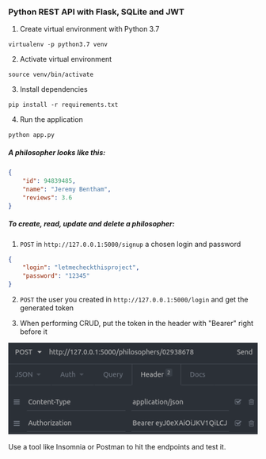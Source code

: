 ### Python REST API with Flask, SQLite and JWT

1. Create virtual environment with Python 3.7

```
virtualenv -p python3.7 venv
```

2. Activate virtual environment

```
source venv/bin/activate
```

3. Install dependencies

```
pip install -r requirements.txt
```

4. Run the application

```
python app.py
```

##### A philosopher looks like this:

```json
{
    "id": 94839485,
    "name": "Jeremy Bentham",
    "reviews": 3.6
}
```

##### To create, read, update and delete a philosopher:

1. `POST` in `http://127.0.0.1:5000/signup` a chosen login and password

```json
{
	"login": "letmecheckthisproject",
	"password": "12345"
}
```

2. `POST` the user you created in `http://127.0.0.1:5000/login` and get the generated token

3. When performing CRUD, put the token in the header with "Bearer" right before it

![post_example](./post_example.png)

Use a tool like Insomnia or Postman to hit the endpoints and test it.
